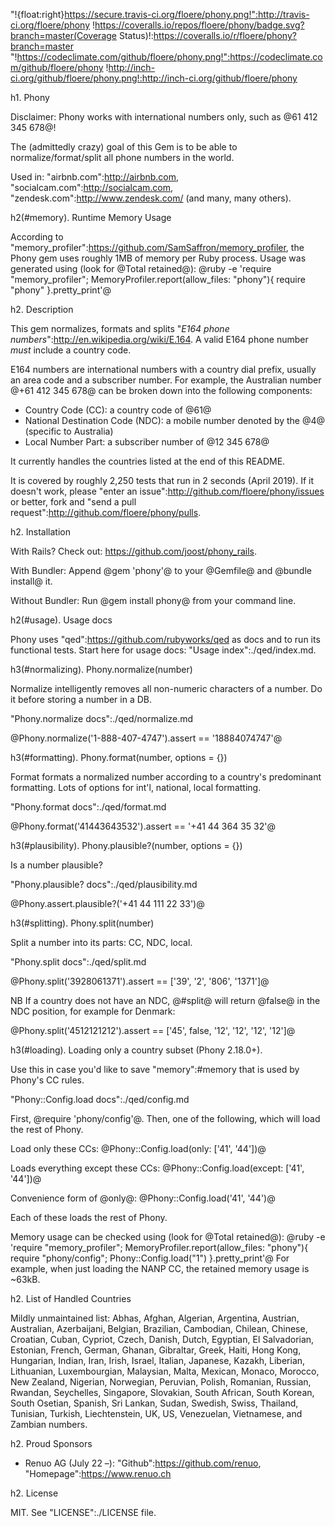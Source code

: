 "!{float:right}https://secure.travis-ci.org/floere/phony.png!":http://travis-ci.org/floere/phony
!https://coveralls.io/repos/floere/phony/badge.svg?branch=master(Coverage Status)!:https://coveralls.io/r/floere/phony?branch=master
"!https://codeclimate.com/github/floere/phony.png!":https://codeclimate.com/github/floere/phony
!http://inch-ci.org/github/floere/phony.png!:http://inch-ci.org/github/floere/phony

h1. Phony

Disclaimer: Phony works with international numbers only, such as @61 412 345 678@!

The (admittedly crazy) goal of this Gem is to be able to normalize/format/split all phone numbers in the world.

Used in: "airbnb.com":http://airbnb.com, "socialcam.com":http://socialcam.com, "zendesk.com":http://www.zendesk.com/ (and many, many others).

h2(#memory). Runtime Memory Usage

According to "memory_profiler":https://github.com/SamSaffron/memory_profiler, the Phony gem uses roughly 1MB of memory per Ruby process.
Usage was generated using (look for @Total retained@): @ruby -e 'require "memory_profiler"; MemoryProfiler.report(allow_files: "phony"){ require "phony" }.pretty_print'@

h2. Description

This gem normalizes, formats and splits "*E164 phone numbers*":http://en.wikipedia.org/wiki/E.164. A valid E164 phone number *must* include a country code.

E164 numbers are international numbers with a country dial prefix, usually an area code and a subscriber number. For example, the Australian number @+61 412 345 678@ can be broken down into the following components:
* Country Code (CC): a country code of @61@
* National Destination Code (NDC): a mobile number denoted by the @4@ (specific to Australia)
* Local Number Part: a subscriber number of @12 345 678@

It currently handles the countries listed at the end of this README.

It is covered by roughly 2,250 tests that run in 2 seconds (April 2019).
If it doesn't work, please "enter an issue":http://github.com/floere/phony/issues or better, fork and "send a pull request":http://github.com/floere/phony/pulls.

h2. Installation

With Rails? Check out: https://github.com/joost/phony_rails.

With Bundler: Append @gem 'phony'@ to your @Gemfile@ and @bundle install@ it.

Without Bundler: Run @gem install phony@ from your command line.

h2(#usage). Usage docs

Phony uses "qed":https://github.com/rubyworks/qed as docs and to run its functional tests. Start here for usage docs: "Usage index":./qed/index.md.

h3(#normalizing). Phony.normalize(number)

Normalize intelligently removes all non-numeric characters of a number. Do it before storing a number in a DB.

"Phony.normalize docs":./qed/normalize.md

@Phony.normalize('1-888-407-4747').assert == '18884074747'@

h3(#formatting). Phony.format(number, options = {})

Format formats a normalized number according to a country's predominant formatting. Lots of options for int'l, national, local formatting.

"Phony.format docs":./qed/format.md

@Phony.format('41443643532').assert == '+41 44 364 35 32'@

h3(#plausibility). Phony.plausible?(number, options = {})

Is a number plausible?

"Phony.plausible? docs":./qed/plausibility.md

@Phony.assert.plausible?('+41 44 111 22 33')@

h3(#splitting). Phony.split(number)

Split a number into its parts: CC, NDC, local.

"Phony.split docs":./qed/split.md

@Phony.split('3928061371').assert == ['39', '2', '806', '1371']@

NB If a country does not have an NDC, @#split@ will return @false@ in the NDC position, for example for Denmark:

@Phony.split('4512121212').assert == ['45', false, '12', '12', '12', '12']@

h3(#loading). Loading only a country subset (Phony 2.18.0+).

Use this in case you'd like to save "memory":#memory that is used by Phony's CC rules.

"Phony::Config.load docs":./qed/config.md

First, @require 'phony/config'@.
Then, one of the following, which will load the rest of Phony.

Load only these CCs:
@Phony::Config.load(only: ['41', '44'])@

Loads everything except these CCs:
@Phony::Config.load(except: ['41', '44'])@

Convenience form of @only@:
@Phony::Config.load('41', '44')@

Each of these loads the rest of Phony.

Memory usage can be checked using (look for @Total retained@):
@ruby -e 'require "memory_profiler"; MemoryProfiler.report(allow_files: "phony"){ require "phony/config"; Phony::Config.load("1") }.pretty_print'@
For example, when just loading the NANP CC, the retained memory usage is ~63kB.

h2. List of Handled Countries

Mildly unmaintained list: Abhas, Afghan, Algerian, Argentina, Austrian, Australian, Azerbaijani, Belgian, Brazilian, Cambodian, Chilean, Chinese, Croatian, Cuban, Cypriot, Czech, Danish, Dutch, Egyptian, El Salvadorian, Estonian, French, German, Ghanan, Gibraltar, Greek, Haiti, Hong Kong, Hungarian, Indian, Iran, Irish, Israel, Italian, Japanese, Kazakh, Liberian, Lithuanian, Luxembourgian, Malaysian, Malta, Mexican, Monaco, Morocco, New Zealand, Nigerian, Norwegian, Peruvian, Polish, Romanian, Russian, Rwandan, Seychelles, Singapore, Slovakian, South African, South Korean, South Osetian, Spanish, Sri Lankan, Sudan, Swedish, Swiss, Thailand, Tunisian, Turkish, Liechtenstein, UK, US, Venezuelan, Vietnamese, and Zambian numbers.

h2. Proud Sponsors

* Renuo AG (July 22 –): "Github":https://github.com/renuo, "Homepage":https://www.renuo.ch

h2. License

MIT.
See "LICENSE":./LICENSE file.
